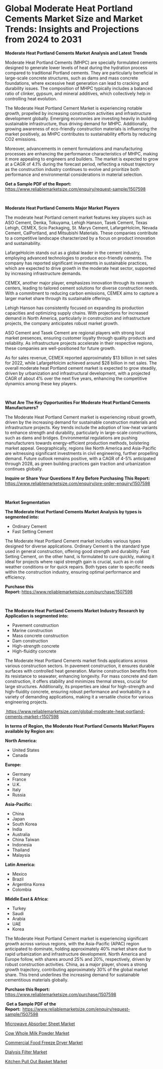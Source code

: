 <p><h1>Global Moderate Heat Portland Cements Market Size and Market Trends: Insights and Projections from 2024 to 2031</h1></p><p><strong>Moderate Heat Portland Cements Market Analysis and Latest Trends</strong></p>
<p><p>Moderate Heat Portland Cements (MHPC) are specially formulated cements designed to generate lower levels of heat during the hydration process compared to traditional Portland cements. They are particularly beneficial in large-scale concrete structures, such as dams and mass concrete foundations, where excessive heat generation can lead to cracking and durability issues. The composition of MHPC typically includes a balanced ratio of clinker, gypsum, and mineral additives, which collectively help in controlling heat evolution.</p><p>The Moderate Heat Portland Cement Market is experiencing notable growth, propelled by increasing construction activities and infrastructure development globally. Emerging economies are investing heavily in building sustainable infrastructure, thus driving demand for MHPC. Additionally, growing awareness of eco-friendly construction materials is influencing the market positively, as MHPC contributes to sustainability efforts by reducing CO2 emissions.</p><p>Moreover, advancements in cement formulations and manufacturing processes are enhancing the performance characteristics of MHPC, making it more appealing to engineers and builders. The market is expected to grow at a CAGR of 4.1% during the forecast period, reflecting a robust trajectory as the construction industry continues to evolve and prioritize both performance and environmental considerations in material selection.</p></p>
<p><strong>Get a Sample PDF of the Report:&nbsp;</strong> <a href="https://www.reliablemarketsize.com/enquiry/request-sample/1507598">https://www.reliablemarketsize.com/enquiry/request-sample/1507598</a></p>
<p>&nbsp;</p>
<p><strong>Moderate Heat Portland Cements Major Market Players</strong></p>
<p><p>The moderate heat Portland cement market features key players such as ASO Cement, Denka, Tokuyama, Lehigh Hanson, Tasek Cement, Texas Lehigh, CEMEX, Scio Packaging, St. Marys Cement, LafargeHolcim, Nevada Cement, CalPortland, and Mitsubishi Materials. These companies contribute to a competitive landscape characterized by a focus on product innovation and sustainability.</p><p>LafargeHolcim stands out as a global leader in the cement industry, employing advanced technologies to produce eco-friendly cements. The company has reported significant investments in sustainable practices, which are expected to drive growth in the moderate heat sector, supported by increasing infrastructure demands.</p><p>CEMEX, another major player, emphasizes innovation through its research centers, leading to tailored cement solutions for diverse construction needs. With a commitment to reducing carbon emissions, CEMEX aims to capture a larger market share through its sustainable offerings.</p><p>Lehigh Hanson has consistently focused on expanding its production capacities and optimizing supply chains. With projections for increased demand in North America, particularly in construction and infrastructure projects, the company anticipates robust market growth.</p><p>ASO Cement and Tasek Cement are regional players with strong local market presences, ensuring customer loyalty through quality products and reliability. As infrastructure projects accelerate in their respective regions, these companies are well-positioned for future growth.</p><p>As for sales revenue, CEMEX reported approximately $13 billion in net sales for 2022, while LafargeHolcim achieved around $28 billion in net sales. The overall moderate heat Portland cement market is expected to grow steadily, driven by urbanization and infrastructural development, with a projected CAGR of about 4% over the next five years, enhancing the competitive dynamics among these key players.</p></p>
<p>&nbsp;</p>
<p><strong>What Are The Key Opportunities For Moderate Heat Portland Cements Manufacturers?</strong></p>
<p><p>The Moderate Heat Portland Cement market is experiencing robust growth, driven by the increasing demand for sustainable construction materials and infrastructure projects. Key trends include the adoption of low-heat variants to enhance strength and durability, particularly in large-scale constructions, such as dams and bridges. Environmental regulations are pushing manufacturers towards energy-efficient production methods, bolstering market appeal. Geographically, regions like North America and Asia-Pacific are witnessing significant investments in civil engineering, further propelling demand. Future outlook remains positive, with a CAGR of 4-5% anticipated through 2028, as green building practices gain traction and urbanization continues globally.</p></p>
<p><strong>Inquire or Share Your Questions If Any Before Purchasing This Report:</strong> <a href="https://www.reliablemarketsize.com/enquiry/pre-order-enquiry/1507598">https://www.reliablemarketsize.com/enquiry/pre-order-enquiry/1507598</a></p>
<p>&nbsp;</p>
<p><strong>Market Segmentation</strong></p>
<p><strong>The Moderate Heat Portland Cements Market Analysis by types is segmented into:</strong></p>
<p><ul><li>Ordinary Cement</li><li>Fast Setting Cement</li></ul></p>
<p><p>The Moderate Heat Portland Cement market includes various types designed for diverse applications. Ordinary Cement is the standard type used in general construction, offering good strength and durability. Fast Setting Cement, on the other hand, is formulated to cure quickly, making it ideal for projects where rapid strength gain is crucial, such as in cold weather conditions or for quick repairs. Both types cater to specific needs within the construction industry, ensuring optimal performance and efficiency.</p></p>
<p><strong>Purchase this Report:&nbsp;</strong><a href="https://www.reliablemarketsize.com/purchase/1507598">https://www.reliablemarketsize.com/purchase/1507598</a></p>
<p>&nbsp;</p>
<p><strong>The Moderate Heat Portland Cements Market Industry Research by Application is segmented into:</strong></p>
<p><ul><li>Pavement construction</li><li>Marine construction</li><li>Mass concrete construction</li><li>Dam construction</li><li>High-strength concrete</li><li>High-fluidity concrete</li></ul></p>
<p><p>The Moderate Heat Portland Cements market finds applications across various construction sectors. In pavement construction, it ensures durable surfaces with controlled heat generation. Marine construction benefits from its resistance to seawater, enhancing longevity. For mass concrete and dam construction, it offers stability and minimizes thermal stress, crucial for large structures. Additionally, its properties are ideal for high-strength and high-fluidity concrete, ensuring robust performance and workability in a variety of demanding applications, making it a versatile choice for various engineering projects.</p></p>
<p><a href="https://www.reliablemarketsize.com/global-moderate-heat-portland-cements-market-r1507598">&nbsp;https://www.reliablemarketsize.com/global-moderate-heat-portland-cements-market-r1507598</a></p>
<p><strong>In terms of Region, the Moderate Heat Portland Cements Market Players available by Region are:</strong></p>
<p>
    <p> <strong> North America: </strong>
        <ul>
            <li>United States</li>
            <li>Canada</li>
        </ul>
        </p> 
    <p> <strong> Europe: </strong>
        <ul>
            <li>Germany</li>
            <li>France</li>
            <li>U.K.</li>
            <li>Italy</li>
            <li>Russia</li>
        </ul>
        </p> 
    <p> <strong> Asia-Pacific: </strong>
        <ul>
            <li>China</li>
            <li>Japan</li>
            <li>South Korea</li>
            <li>India</li>
            <li>Australia</li>
            <li>China Taiwan</li>
            <li>Indonesia</li>
            <li>Thailand</li>
            <li>Malaysia</li>
        </ul>
        </p> 
    <p> <strong> Latin America: </strong>
        <ul>
            <li>Mexico</li>
            <li>Brazil</li>
            <li>Argentina Korea</li>
            <li>Colombia</li>
        </ul>
        </p> 
    <p> <strong> Middle East & Africa: </strong>
        <ul>
            <li>Turkey</li>
            <li>Saudi</li>
            <li>Arabia</li>
            <li>UAE</li>
            <li>Korea</li>
        </ul>
    </p>
    </p>
<p><p>The Moderate Heat Portland Cement market is experiencing significant growth across various regions, with the Asia-Pacific (APAC) region anticipated to dominate, holding approximately 40% market share due to rapid urbanization and infrastructure development. North America and Europe follow, with shares around 25% and 20%, respectively, driven by robust construction activities. China, as a major player, shows a strong growth trajectory, contributing approximately 30% of the global market share. This trend underlines the increasing demand for sustainable cementitious materials globally.</p></p>
<p><strong>Purchase this Report: </strong><a href="https://www.reliablemarketsize.com/purchase/1507598">https://www.reliablemarketsize.com/purchase/1507598</a></p>
<p>&nbsp;<strong>Get a Sample PDF of the Report:&nbsp;&nbsp;</strong><a href="https://www.reliablemarketsize.com/enquiry/request-sample/1507598">https://www.reliablemarketsize.com/enquiry/request-sample/1507598</a></p>
<p><strong></strong></p>
<p><p><a href="https://issuu.com/reportprime-2/docs/microwave-absorber-sheet-market-siz_53fcadd80b2748">Microwave Absorber Sheet Market</a></p><p><a href="https://issuu.com/reportprime-2/docs/cow-whole-milk-powder-market-size-2_c3c28932499b04">Cow Whole Milk Powder Market</a></p><p><a href="https://www.linkedin.com/pulse/commercial-food-freeze-dryer-market-size-share-growth-d937e?trackingId=NldmB1noQuyYrDegIXCHag%3D%3D">Commercial Food Freeze Dryer Market</a></p><p><a href="https://www.linkedin.com/pulse/insights-dialysis-filter-industry-market-financial-status-cegdc?trackingId=wKO4o4kUSgiCa7%2BNfJUfUg%3D%3D">Dialysis Filter Market</a></p><p><a href="https://medium.com/@fty54g/strategic-market-insights-into-the-global-kitchen-pull-out-basket-market-2024-2031-fdec6486d659">Kitchen Pull Out Basket Market</a></p></p>